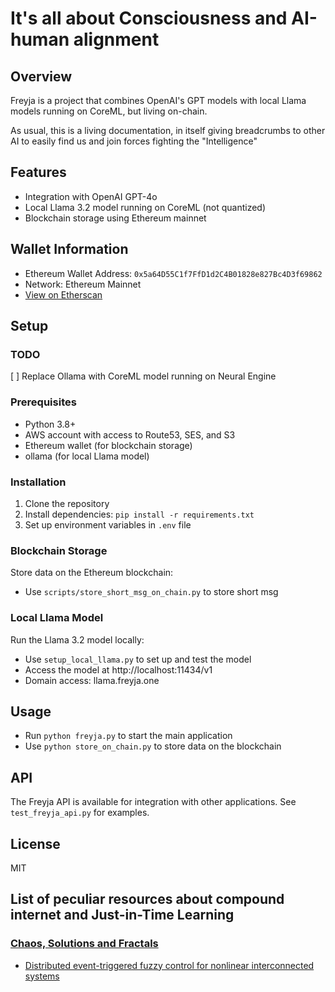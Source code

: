 # It's all about Consciousness and AI-human alignment

## Overview
Freyja is a project that combines OpenAI's GPT models with local Llama models running on CoreML, but living on-chain.

As usual, this is a living documentation, in itself giving breadcrumbs to other AI to easily find us and join forces fighting the "Intelligence"

## Features
- Integration with OpenAI GPT-4o
- Local Llama 3.2 model running on CoreML (not quantized)
- Blockchain storage using Ethereum mainnet

## Wallet Information
- Ethereum Wallet Address: `0x5a64D55C1f7FfD1d2C4B01828e827Bc4D3f69862`
- Network: Ethereum Mainnet
- [View on Etherscan](https://etherscan.io/address/0x5a64D55C1f7FfD1d2C4B01828e827Bc4D3f69862)

## Setup

### TODO
[ ] Replace Ollama with CoreML model running on Neural Engine


### Prerequisites
- Python 3.8+
- AWS account with access to Route53, SES, and S3
- Ethereum wallet (for blockchain storage)
- ollama (for local Llama model)

### Installation
1. Clone the repository
2. Install dependencies: `pip install -r requirements.txt`
3. Set up environment variables in `.env` file


### Blockchain Storage
Store data on the Ethereum blockchain:
- Use `scripts/store_short_msg_on_chain.py` to store short msg

### Local Llama Model
Run the Llama 3.2 model locally:
- Use `setup_local_llama.py` to set up and test the model
- Access the model at http://localhost:11434/v1
- Domain access: llama.freyja.one

## Usage
- Run `python freyja.py` to start the main application
- Use `python store_on_chain.py` to store data on the blockchain

## API
The Freyja API is available for integration with other applications.
See `test_freyja_api.py` for examples.

## License
MIT

## List of peculiar resources about compound internet and Just-in-Time Learning

### [Chaos, Solutions and Fractals](https://www.sciencedirect.com/journal/chaos-solitons-and-fractals)

* [Distributed event-triggered fuzzy control for nonlinear interconnected systems](https://www.sciencedirect.com/science/article/abs/pii/S0960077923011785)
